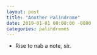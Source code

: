 ```yaml
---
layout: post
title: "Another Palindrome"
date: 2019-01-01 00:00:00 -0800
categories: palindromes
---
```


* Rise to nab a note, sir.
